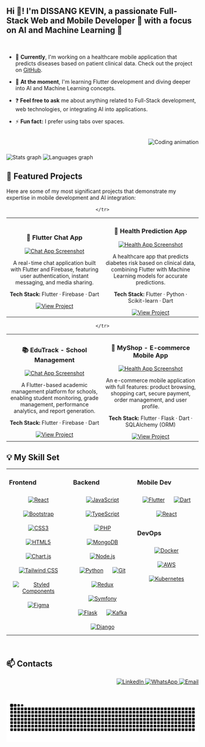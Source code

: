 <h2 align="left">Hi 👋! I'm DISSANG KEVIN, a passionate Full-Stack Web and Mobile Developer 📱 with a focus on AI and Machine Learning 🤖</h2>

<br/>

- 🔭 **Currently**, I'm working on a healthcare mobile application that predicts diseases based on patient clinical data. Check out the project on [GitHub](https://github.com/kteken10/HealthcareMobileApp).

- 🌱 **At the moment**, I'm learning Flutter development and diving deeper into AI and Machine Learning concepts.

- ❓ **Feel free to ask** me about anything related to Full-Stack development, web technologies, or integrating AI into applications.

- ⚡ **Fun fact:** I prefer using tabs over spaces.

<br/>

<div align="right">
  <img height="345" src="https://cdn.dribbble.com/users/730703/screenshots/6581243/avento.gif" alt="Coding animation" />
</div>

###

<div align="left">
  <img src="https://github-readme-stats.vercel.app/api?username=kteken10&hide_title=true&hide_rank=false&show_icons=true&include_all_commits=true&count_private=true&disable_animations=false&theme=ocean_dark&locale=en&hide_border=true" height="150" alt="Stats graph" />
  <img src="https://github-readme-stats.vercel.app/api/top-langs?username=kteken10&locale=en&hide_title=true&layout=compact&card_width=320&langs_count=9&theme=ocean_dark&hide_border=true" height="150" alt="Languages graph" />
</div>

## 🚀 Featured Projects

Here are some of my most significant projects that demonstrate my expertise in mobile development and AI integration:

<div align="center">
  <table>
    <tr>
      <td align="center" width="50%">
        <h3>💬 Flutter Chat App</h3>
        <a href="https://github.com/kteken10/flutter_chat_app" target="_blank">
          <img src="https://github.com/user-attachments/assets/493a2f65-a69d-438b-9bf6-6b4a2e6181e5" width="90%" alt="Chat App Screenshot"/>
        </a>
        <p>A real-time chat application built with Flutter and Firebase, featuring user authentication, instant messaging, and media sharing.</p>
        <p><strong>Tech Stack:</strong> Flutter · Firebase · Dart</p>
        <a href="https://github.com/kteken10/flutter_chat_app" target="_blank">
          <img src="https://img.shields.io/badge/View_Project-181717?style=for-the-badge&logo=github&logoColor=white" height="25" alt="View Project"/>
        </a>
      </td>
      <td align="center" width="50%">
        <h3>🏥 Health Prediction App</h3>
        <a href="https://github.com/kteken10/flutter_health_app" target="_blank">
          <img src="https://github.com/user-attachments/assets/2014ccaf-6739-469f-bc04-8e653d88a2b7" width="90%" alt="Health App Screenshot"/>
        </a>
        <p>A healthcare app that predicts diabetes risk based on clinical data, combining Flutter with Machine Learning models for accurate predictions.</p>
        <p><strong>Tech Stack:</strong> Flutter · Python · Scikit-learn · Dart</p>
        <a href="https://github.com/kteken10/flutter_health_app" target="_blank">
          <img src="https://img.shields.io/badge/View_Project-181717?style=for-the-badge&logo=github&logoColor=white" height="25" alt="View Project"/>
        </a>
      </td>
     
     
    </tr>

   
    
  </table>
</div>

<div align="center">
  <table>
    <tr>
      <td align="center" width="50%">
        <h3>📚 EduTrack - School Management</h3>
        <a href="https://github.com/kteken10/flutter_school_app" target="_blank">
          <img src="https://github.com/user-attachments/assets/493a2f65-a69d-438b-9bf6-6b4a2e6181e5" width="90%" alt="Chat App Screenshot"/>
        </a>
        <p>A Flutter-based academic management platform for schools, enabling student monitoring, grade management, performance analytics, and report generation.</p>
        <p><strong>Tech Stack:</strong> Flutter · Firebase · Dart</p>
        <a href="https://github.com/kteken10/flutter_school_app" target="_blank">
          <img src="https://img.shields.io/badge/View_Project-181717?style=for-the-badge&logo=github&logoColor=white" height="25" alt="View Project"/>
        </a>
      </td>
      <td align="center" width="50%">
        <h3>🛒 MyShop - E-commerce Mobile App</h3>
        <a href="https://github.com/kteken10/flutter_ecommerce_app" target="_blank">
          <img src="[https://github.com/user-attachments/assets/2014ccaf-6739-469f-bc04-8e653d88a2b7](https://github.com/user-attachments/assets/4c407cb4-75d2-41cc-88cc-36f23c643670)" width="90%" alt="Health App Screenshot"/>
        </a>
        <p>An e-commerce mobile application with full features: product browsing, shopping cart, secure payment, order management, and user profile.</p>
        <p><strong>Tech Stack:</strong> Flutter · Flask · Dart · SQLAlchemy (ORM)</p>
        <a href="https://github.com/kteken10/flutter_ecommerce_app" target="_blank">
          <img src="https://img.shields.io/badge/View_Project-181717?style=for-the-badge&logo=github&logoColor=white" height="25" alt="View Project"/>
        </a>
      </td>
     
     
    </tr>

   
    
  </table>
</div>

## 💡 My Skill Set  

<table>
<tr>
  <td valign="top" width="33%">

### Frontend  
<div align="center">  
<a href="https://reactjs.org/" target="_blank"><img style="margin: 10px" src="https://profilinator.rishav.dev/skills-assets/react-original-wordmark.svg" alt="React" height="50" /></a>  
<a href="https://getbootstrap.com/" target="_blank"><img style="margin: 10px" src="https://profilinator.rishav.dev/skills-assets/bootstrap-plain.svg" alt="Bootstrap" height="50" /></a>  
<a href="https://www.w3schools.com/css/" target="_blank"><img style="margin: 10px" src="https://profilinator.rishav.dev/skills-assets/css3-original-wordmark.svg" alt="CSS3" height="50" /></a>  
<a href="https://en.wikipedia.org/wiki/HTML5" target="_blank"><img style="margin: 10px" src="https://profilinator.rishav.dev/skills-assets/html5-original-wordmark.svg" alt="HTML5" height="50" /></a>  
<a href="https://www.chartjs.org/" target="_blank"><img style="margin: 10px" src="https://profilinator.rishav.dev/skills-assets/logo-title.svg" alt="Chart.js" height="50" /></a>  
<a href="https://tailwindcss.com/" target="_blank"><img style="margin: 10px" src="https://profilinator.rishav.dev/skills-assets/tailwindcss.svg" alt="Tailwind CSS" height="50" /></a>  
<a href="https://styled-components.com/" target="_blank"><img style="margin: 10px" src="https://profilinator.rishav.dev/skills-assets/styled-components.png" alt="Styled Components" height="50" /></a>  
<a href="https://www.figma.com/" target="_blank"><img style="margin: 10px" src="https://profilinator.rishav.dev/skills-assets/figma-icon.svg" alt="Figma" height="50" /></a>  
</div>  

  </td>
  <td valign="top" width="33%">

### Backend  
<div align="center">  
<a href="https://www.javascript.com/" target="_blank"><img style="margin: 10px" src="https://profilinator.rishav.dev/skills-assets/javascript-original.svg" alt="JavaScript" height="50" /></a>  
<a href="https://www.typescriptlang.org/" target="_blank"><img style="margin: 10px" src="https://profilinator.rishav.dev/skills-assets/typescript-original.svg" alt="TypeScript" height="50" /></a>  
<a href="https://www.php.net/" target="_blank"><img style="margin: 10px" src="https://profilinator.rishav.dev/skills-assets/php-original.svg" alt="PHP" height="50" /></a>  
<a href="https://www.mongodb.com/" target="_blank"><img style="margin: 10px" src="https://profilinator.rishav.dev/skills-assets/mongodb-original-wordmark.svg" alt="MongoDB" height="50" /></a>  
<a href="https://nodejs.org/" target="_blank"><img style="margin: 10px" src="https://profilinator.rishav.dev/skills-assets/nodejs-original-wordmark.svg" alt="Node.js" height="50" /></a>  
<a href="https://www.python.org/" target="_blank"><img style="margin: 10px" src="https://profilinator.rishav.dev/skills-assets/python-original.svg" alt="Python" height="50" /></a>  
<a href="https://github.com/" target="_blank"><img style="margin: 10px" src="https://profilinator.rishav.dev/skills-assets/git-scm-icon.svg" alt="Git" height="50" /></a>  
<a href="https://redux.js.org/" target="_blank"><img style="margin: 10px" src="https://profilinator.rishav.dev/skills-assets/redux-original.svg" alt="Redux" height="50" /></a>  
<a href="https://symfony.com/" target="_blank"><img style="margin: 10px" src="https://profilinator.rishav.dev/skills-assets/symfony_black_03.svg" alt="Symfony" height="50" /></a>  
<a href="https://flask.palletsprojects.com/" target="_blank"><img style="margin: 10px" src="https://profilinator.rishav.dev/skills-assets/flask.png" alt="Flask" height="50" /></a>  
<a href="https://kafka.apache.org/" target="_blank"><img style="margin: 10px" src="https://profilinator.rishav.dev/skills-assets/apache_kafka-icon.svg" alt="Kafka" height="50" /></a>  
<a href="https://www.djangoproject.com/" target="_blank"><img style="margin: 10px" src="https://profilinator.rishav.dev/skills-assets/django-original.svg" alt="Django" height="50" /></a>  
</div>

  </td>
  <td valign="top" width="33%">

### Mobile Dev  
<div align="center">  
<a href="https://flutter.dev/" target="_blank"><img style="margin: 10px" src="https://profilinator.rishav.dev/skills-assets/flutterio-icon.svg" alt="Flutter" height="50" /></a>  
<a href="https://dart.dev/" target="_blank"><img style="margin: 10px" src="https://profilinator.rishav.dev/skills-assets/dartlang-icon.svg" alt="Dart" height="50" /></a>  
<a href="https://reactjs.org/" target="_blank"><img style="margin: 10px" src="https://profilinator.rishav.dev/skills-assets/react-original-wordmark.svg" alt="React" height="50" /></a>  
</div>  

### DevOps  
<div align="center">  
<a href="https://www.docker.com/" target="_blank"><img style="margin: 10px" src="https://profilinator.rishav.dev/skills-assets/docker-original-wordmark.svg" alt="Docker" height="50" /></a>  
<a href="https://aws.amazon.com/" target="_blank"><img style="margin: 10px" src="https://profilinator.rishav.dev/skills-assets/amazonwebservices-original-wordmark.svg" alt="AWS" height="50" /></a>  
<a href="https://kubernetes.io/" target="_blank"><img style="margin: 10px" src="https://profilinator.rishav.dev/skills-assets/kubernetes-icon.svg" alt="Kubernetes" height="50" /></a>  
</div>

  </td>
</tr>
</table>  

<br/>  

## 📫 Contacts  

<div align="right">
  <a href="https://www.linkedin.com/in/dissangkevin" target="_blank">
    <img src="https://img.shields.io/static/v1?message=LinkedIn&logo=linkedin&label=&color=0077B5&logoColor=white&style=for-the-badge" height="35" alt="LinkedIn"/>
  </a>
  <a href="https://wa.me/237697645415" target="_blank">
    <img src="https://img.shields.io/static/v1?message=WhatsApp&logo=whatsapp&label=&color=25D366&logoColor=white&style=for-the-badge" height="35" alt="WhatsApp"/>
  </a>
  <a href="mailto:dissangfrancis@yahoo.com" target="_blank">
    <img src="https://img.shields.io/static/v1?message=Email&logo=yahoo&label=&color=6001D2&logoColor=white&style=for-the-badge" height="35" alt="Email"/>
  </a>
</div>

###

<br clear="both">

<img src="https://raw.githubusercontent.com/kteken10/kteken10/output/snake.svg" alt="Snake animation" />
